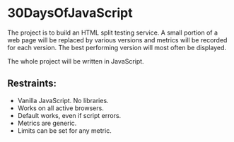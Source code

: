 # 30DaysOfJavaScript

The project is to build an HTML split testing service. A small portion of a web page will be replaced by various versions and metrics will be recorded for each version. The best performing version will most often be displayed. 

The whole project will be written in JavaScript. 

## Restraints:
* Vanilla JavaScript. No libraries. 
* Works on all active browsers. 
* Default works, even if script errors.
* Metrics are generic. 
* Limits can be set for any metric. 
